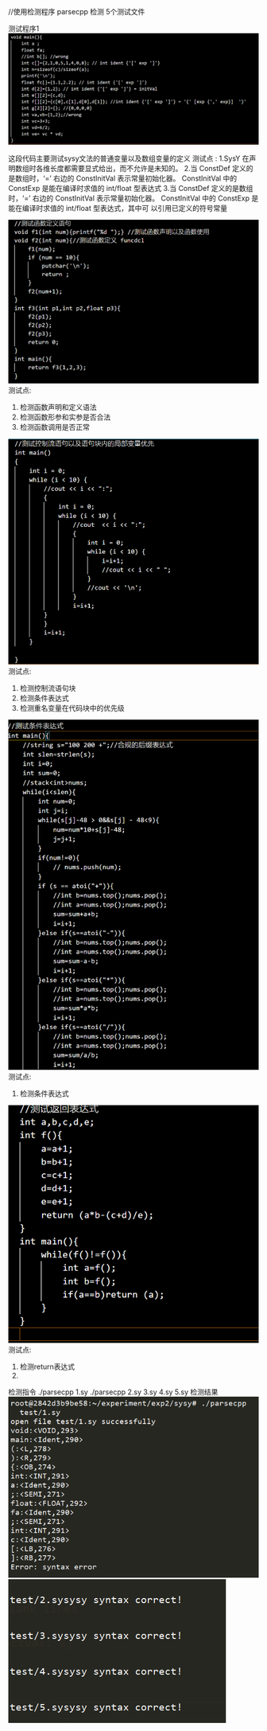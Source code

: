//使用检测程序 parsecpp 检测 5个测试文件

测试程序1
![测试程序1](image-1.png)

这段代码主要测试sysy文法的普通变量以及数组变量的定义
测试点 :
1.SysY 在声明数组时各维长度都需要显式给出，而不允许是未知的。
2.当 ConstDef 定义的是数组时，‘=’ 右边的 ConstInitVal 表示常量初始化器。
ConstInitVal 中的 ConstExp 是能在编译时求值的 int/float 型表达式
3.当 ConstDef 定义的是数组时，‘=’ 右边的 ConstInitVal 表示常量初始化器。
ConstInitVal 中的 ConstExp 是能在编译时求值的 int/float 型表达式，其中可
以引用已定义的符号常量

![Alt text](image-2.png)
测试点:
1. 检测函数声明和定义语法
2. 检测函数形参和实参是否合法
3. 检测函数调用是否正常

![Alt text](image-3.png)
测试点:
1. 检测控制流语句块
2. 检测条件表达式
3. 检测重名变量在代码块中的优先级

![Alt text](image-4.png)
测试点:
1. 检测条件表达式

![Alt text](image-7.png)
测试点:
1. 检测return表达式
2.
检测指令
./parsecpp  1.sy
./parsecpp 2.sy 3.sy 4.sy 5.sy
检测结果
![Alt text](image-6.png)
![Alt text](image-5.png)
